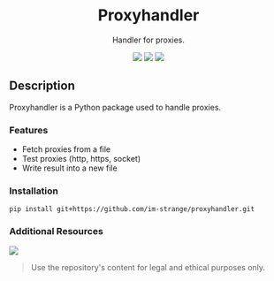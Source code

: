 <div align="center">
  <h1>Proxyhandler</h1>
  
  <p>Handler for proxies.</p>
  <img src="https://img.shields.io/badge/License-MIT-blue?style=for-the-badge">
  <img src="https://img.shields.io/badge/Proxyhandler-1.0.0-red?style=for-the-badge">
  <img src="https://img.shields.io/badge/-Python package-grey?style=for-the-badge&logo=python&logoColor=white">
</div>

## Description
Proxyhandler is a Python package used to handle proxies.



### Features 
- Fetch proxies from a file 
- Test proxies (http, https, socket)
- Write result into a new file 

### Installation 
```
pip install git+https://github.com/im-strange/proxyhandler.git
```

### Additional Resources
<a href="DOCUMENTATION.md">
  <img src="https://img.shields.io/badge/-Documentation-blue?style=for-the-badge">
</a>

> Use the repository's content for legal and ethical purposes only.
